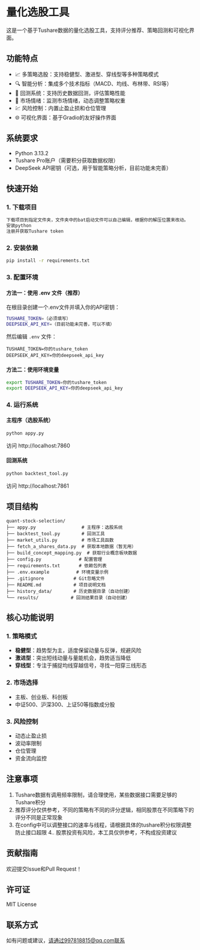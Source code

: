 # 量化选股工具

这是一个基于Tushare数据的量化选股工具，支持评分推荐、策略回测和可视化界面。

## 功能特点

- 📈 多策略选股：支持稳健型、激进型、穿线型等多种策略模式
- 🔍 智能分析：集成多个技术指标（MACD、均线、布林带、RSI等）
- 🔄 回测系统：支持历史数据回测，评估策略性能
- 🎯 市场情绪：监测市场情绪，动态调整策略权重
- 💹 风险控制：内置止盈止损和仓位管理
- 🌐 可视化界面：基于Gradio的友好操作界面

## 系统要求

- Python 3.13.2
- Tushare Pro账户（需要积分获取数据权限）
- DeepSeek API密钥（可选，用于智能策略分析，目前功能未完善）

## 快速开始

### 1. 下载项目
```bash
下载项目到指定文件夹，文件夹中的bat启动文件可以自己编辑，根据你的解压位置来改动。
安装python
注册并获取Tushare token
```

### 2. 安装依赖
```bash
pip install -r requirements.txt
```

### 3. 配置环境

#### 方法一：使用 .env 文件（推荐）
在根目录创建一个.env文件并填入你的API密钥：
```bash
TUSHARE_TOKEN=（必须填写）
DEEPSEEK_API_KEY=（目前功能未完善，可以不填）
```

然后编辑 `.env` 文件：
```
TUSHARE_TOKEN=你的tushare_token
DEEPSEEK_API_KEY=你的deepseek_api_key
```

#### 方法二：使用环境变量
```bash
export TUSHARE_TOKEN=你的tushare_token
export DEEPSEEK_API_KEY=你的deepseek_api_key
```

### 4. 运行系统

#### 主程序（选股系统）
```bash
python appy.py
```
访问 http://localhost:7860

#### 回测系统
```bash
python backtest_tool.py
```
访问 http://localhost:7861

## 项目结构

```
quant-stock-selection/
├── appy.py                 # 主程序：选股系统
├── backtest_tool.py        # 回测工具
├── market_utils.py         # 市场工具函数
├── fetch_a_shares_data.py  # 获取本地数据（暂无用）
├── build_concept_mapping.py  # 获取行业概念板块数据
├── config.py              # 配置管理
├── requirements.txt       # 依赖包列表
├── .env.example          # 环境变量示例
├── .gitignore           # Git忽略文件
├── README.md            # 项目说明文档
├── history_data/        # 历史数据目录（自动创建）
└── results/            # 回测结果目录（自动创建）
```

## 核心功能说明

### 1. 策略模式

- **稳健型**：趋势型为主，适度保留动量与反弹，规避风险
- **激进型**：突出短线动量与量能机会，趋势适当降低
- **穿线型**：专注于捕捉均线穿越信号，寻找一阳穿三线形态

### 2. 市场选择

- 主板、创业板、科创板
- 中证500、沪深300、上证50等指数成分股


### 3. 风险控制

- 动态止盈止损
- 波动率限制
- 仓位管理
- 资金流向监控

## 注意事项

1. Tushare数据有调用频率限制，请合理使用，某些数据接口需要足够的Tushare积分
2. 推荐评分仅供参考，不同的策略有不同的评分逻辑，相同股票在不同策略下的评分不同是正常现象
3. 在config中可以调整接口的速率与线程，请根据具体的tushare积分权限调整防止接口超限
4.. 股票投资有风险，本工具仅供参考，不构成投资建议

## 贡献指南

欢迎提交Issue和Pull Request！

## 许可证

MIT License

## 联系方式

如有问题或建议，请通过997818815@qq.com联系